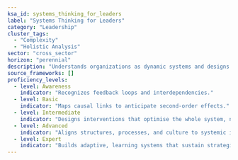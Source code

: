 ```yaml
---
ksa_id: systems_thinking_for_leaders
label: "Systems Thinking for Leaders"
category: "Leadership"
cluster_tags:
  - "Complexity"
  - "Holistic Analysis"
sector: "cross_sector"
horizon: "perennial"
description: "Understands organizations as dynamic systems and designs interventions that optimize the whole."
source_frameworks: []
proficiency_levels:
  - level: Awareness
    indicator: "Recognizes feedback loops and interdependencies."
  - level: Basic
    indicator: "Maps causal links to anticipate second‑order effects."
  - level: Intermediate
    indicator: "Designs interventions that optimise the whole system, not just parts."
  - level: Advanced
    indicator: "Aligns structures, processes, and culture to systemic insights."
  - level: Expert
    indicator: "Builds adaptive, learning systems that sustain strategic advantage."
---
```

